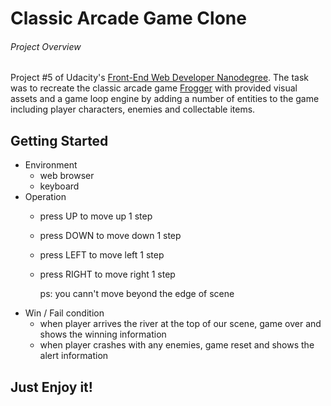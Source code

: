 # Classic Arcade Game Clone

###### Project Overview

Project #5 of Udacity's [Front-End Web Developer Nanodegree](https://www.udacity.com/course/front-end-web-developer-nanodegree--nd001). The task was to recreate the classic arcade game [Frogger](https://en.wikipedia.org/wiki/Frogger) with provided visual assets and a game loop engine by adding a number of entities to the game including player characters, enemies and collectable items.

## Getting Started

* Environment
  * web browser
  * keyboard
* Operation
  * press UP to move up 1 step
  * press DOWN to move down 1 step
  * press LEFT to move left 1 step
  * press RIGHT to move right 1 step

    ps: you cann't move beyond the edge of scene
* Win / Fail condition
  * when player arrives the river at the top of our scene, game over and shows the winning information
  * when player crashes with any enemies, game reset and shows the alert information


## Just Enjoy it!